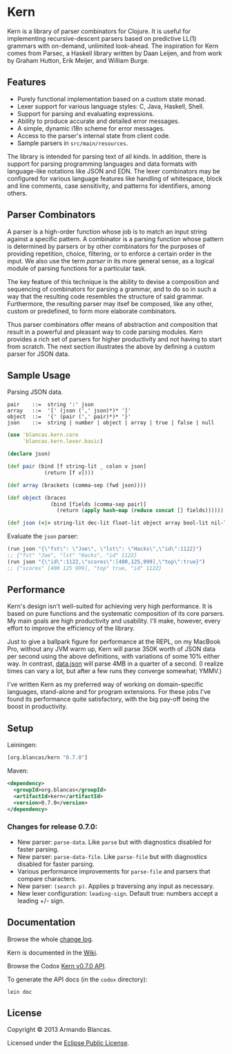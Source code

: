 # Kern

Kern is a library of parser combinators for Clojure. It is useful for 
implementing recursive-descent parsers based on predictive LL(1) grammars 
with on-demand, unlimited look-ahead. The inspiration for Kern comes from 
Parsec, a Haskell library written by Daan Leijen,  and from work by Graham 
Hutton, Erik Meijer, and William Burge.

## Features

* Purely functional implementation based on a custom state monad.
* Lexer support for various language styles: C, Java, Haskell, Shell.
* Support for parsing and evaluating expressions.
* Ability to produce accurate and detailed error messages.
* A simple, dynamic i18n scheme for error messages.
* Access to the parser's internal state from client code.
* Sample parsers in `src/main/resources`.

The library is intended for parsing text of all kinds. In addition, there
is support for parsing programming languages and data formats with language-like
notations like JSON and EDN. The lexer combinators may be configured
for various language features like handling of whitespace, block and line comments,
case sensitivity, and patterns for identifiers, among others.


## Parser Combinators

A parser is a high-order function whose job is to match an input string against 
a specific pattern. A combinator is a parsing function whose 
pattern is determined by parsers or by other combinators for the purposes 
of providing repetition, choice, filtering, or to enforce a certain order in the input.
We also use the term *parser* in its more general sense, as a logical module of 
parsing functions for a particular task.

The key feature of this technique is the ability to devise a composition and
sequencing of combinators for parsing a grammar, and to do so in such a way
that the resulting code resembles the structure of said grammar. Furthermore,
the resulting parser may itsef be composed, like any other, custom or predefined,
 to form more elaborate combinators.

Thus parser combinators offer means of abstraction and composition
that result in a powerful and pleasant way to code parsing modules. Kern provides
a rich set of parsers for higher productivity and not having to start from scratch.
The next section illustrates the above by defining a custom parser for JSON data. 

## Sample Usage

Parsing JSON data.

    pair    ::=  string ':' json
    array   ::=  '[' (json (',' json)*)* ']'
    object  ::=  '{' (pair (',' pair)*)* '}'
    json    ::=  string | number | object | array | true | false | null

```clojure
(use 'blancas.kern.core
     'blancas.kern.lexer.basic)

(declare json)

(def pair (bind [f string-lit _ colon v json]
            (return [f v])))

(def array (brackets (comma-sep (fwd json))))

(def object (braces
              (bind [fields (comma-sep pair)]
                (return (apply hash-map (reduce concat [] fields))))))

(def json (<|> string-lit dec-lit float-lit object array bool-lit nil-lit))
```

Evaluate the `json` parser:

```clojure
(run json "{\"fst\": \"Joe\", \"lst\": \"Hacks\",\"id\":1122}")
;; {"fst" "Joe", "lst" "Hacks", "id" 1122}
(run json "{\"id\":1122,\"scores\":[400,125,999],\"top\":true}")
;; {"scores" [400 125 999], "top" true, "id" 1122}
```

## Performance

Kern's design isn't well-suited for achieving very high performance. It is based
on pure functions and the systematic composition of its core parsers. My main
goals are high productivity and usability. I'll make, however, every effort
to improve the efficiency of the library.

Just to give a ballpark figure for performance at the REPL, on my MacBook Pro, 
without any JVM warm up, Kern will parse 350K worth of JSON data per second 
using the above definitions, with variations of some 10% either way. In contrast, 
[data.json](https://github.com/clojure/data.json) will parse 4MB in a quarter
of a second. (I realize times can vary a lot, but after a few runs they
converge somewhat; YMMV.)

I've written Kern as my preferred way of working on domain-specific languages,
stand-alone and for program extensions. For these jobs I've found its performance
quite satisfactory, with the big pay-off being the boost in productivity.

## Setup

Leiningen:

```clojure
[org.blancas/kern "0.7.0"]
```

Maven:

```xml
<dependency>
  <groupId>org.blancas</groupId>
  <artifactId>kern</artifactId>
  <version>0.7.0</version>
</dependency>
```

### Changes for release 0.7.0:

* New parser: `parse-data`. Like `parse` but with diagnostics disabled for faster parsing.
* New parser: `parse-data-file`. Like `parse-file` but with diagnostics disabled for faster parsing.
* Various performance improvements for `parse-file` and parsers that compare characters.
* New parser: `(search p)`. Applies p traversing any input as necessary.
* New lexer configuration: `leading-sign`. Default true: numbers accept a leading +/- sign.

## Documentation

Browse the whole [change log](https://github.com/blancas/kern/wiki/Change-Log).

Kern is documented in the [Wiki](https://github.com/blancas/kern/wiki).

Browse the Codox [Kern v0.7.0 API](http://blancas.github.com/kern).

To generate the API docs (in the `codox` directory):

    lein doc

## License

Copyright © 2013 Armando Blancas.

Licensed under the [Eclipse Public License](http://www.eclipse.org/legal/epl-v10.html).
